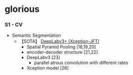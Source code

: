 # glorious

### S1 - CV

* Semantic Segmentation
  - 【SOTA】	[DeepLabv3+ (Xception-JFT)](https://arxiv.org/pdf/1802.02611v3.pdf)
    - Spatial Pyramid Pooling [18,19,20]
    - encoder-decoder structure [21,22]
    - DeepLabv3 [23]
      -  parallel atrous convolution with different rates
    - Xception model [26]
